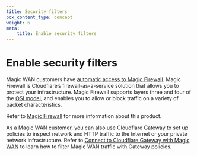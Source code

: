 ```yaml
---
title: Security filters
pcx_content_type: concept
weight: 6
meta:
    title: Enable security filters
---
```


# Enable security filters

Magic WAN customers have [automatic access to Magic Firewall](/magic-firewall/plans/). Magic Firewall is Cloudflare’s firewall-as-a-service solution that allows you to protect your infrastructure. Magic Firewall supports layers three and four of the [OSI model](https://www.cloudflare.com/learning/ddos/glossary/open-systems-interconnection-model-osi/), and enables you to allow or block traffic on a variety of packet characteristics.

Refer to [Magic Firewall](/magic-firewall/) for more information about this product.

As a Magic WAN customer, you can also use Cloudflare Gateway to set up policies to inspect network and HTTP traffic to the Internet or your private network infrastructure. Refer to [Connect to Cloudflare Gateway with Magic WAN](/magic-wan/zero-trust/cloudflare-gateway/) to learn how to filter Magic WAN traffic with Gateway policies.